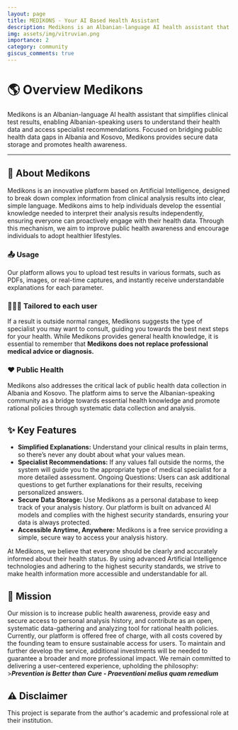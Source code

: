 ```yaml
---
layout: page
title: MEDIKONS - Your AI Based Health Assistant
description: Medikons is an Albanian-language AI health assistant that simplifies clinical test results, enabling Albanian-speaking users to understand their health data and access specialist recommendations. Focused on bridging public health data gaps in Albania and Kosovo, Medikons provides secure data storage and promotes health awareness.
img: assets/img/vitruvian.png
importance: 2
category: community
giscus_comments: true
---
```


<head>
    <style>
    .hidden-reference {
        display: none;
    }
    </style>
</head>

# 🌎 Overview Medikons

Medikons is an Albanian-language AI health assistant that simplifies clinical test results, enabling Albanian-speaking users to understand their health data and access specialist recommendations. Focused on bridging public health data gaps in Albania and Kosovo, Medikons provides secure data storage and promotes health awareness.

---

## 🎯 About Medikons

Medikons is an innovative platform based on Artificial Intelligence, designed to break down complex information from clinical analysis results into clear, simple language. Medikons aims to help individuals develop the essential knowledge needed to interpret their analysis results independently, ensuring everyone can proactively engage with their health data. Through this mechanism, we aim to improve public health awareness and encourage individuals to adopt healthier lifestyles.

### 📤 Usage

Our platform allows you to upload test results in various formats, such as PDFs, images, or real-time captures, and instantly receive understandable explanations for each parameter.

### 👨🏻‍⚕️ Tailored to each user

If a result is outside normal ranges, Medikons suggests the type of specialist you may want to consult, guiding you towards the best next steps for your health. While Medikons provides general health knowledge, it is essential to remember that **Medikons does not replace professional medical advice or diagnosis.**

### ❤️ Public Health
Medikons also addresses the critical lack of public health data collection in Albania and Kosovo. The platform aims to serve the Albanian-speaking community as a bridge towards essential health knowledge and promote rational policies through systematic data collection and analysis.

## ✨ Key Features

- **Simplified Explanations:** Understand your clinical results in plain terms, so there’s never any doubt about what your values mean.
- **Specialist Recommendations:** If any values fall outside the norms, the system will guide you to the appropriate type of medical specialist for a more detailed assessment.
Ongoing Questions: Users can ask additional questions to get further explanations for their results, receiving personalized answers.
- **Secure Data Storage:** Use Medikons as a personal database to keep track of your analysis history. Our platform is built on advanced AI models and complies with the highest security standards, ensuring your data is always protected.
- **Accessible Anytime, Anywhere:** Medikons is a free service providing a simple, secure way to access your analysis history.

At Medikons, we believe that everyone should be clearly and accurately informed about their health status. By using advanced Artificial Intelligence technologies and adhering to the highest security standards, we strive to make health information more accessible and understandable for all.

## 🌱 Mission

Our mission is to increase public health awareness, provide easy and secure access to personal analysis history, and contribute as an open, systematic data-gathering and analyzing tool for rational health policies. Currently, our platform is offered free of charge, with all costs covered by the founding team to ensure sustainable access for users. To maintain and further develop the service, additional investments will be needed to guarantee a broader and more professional impact. We remain committed to delivering a user-centered experience, upholding the philosophy:
    >***Prevention is Better than Cure - Praeventioni melius quam remedium***

## ⚠️ Disclaimer

This project is separate from the author's academic and professional role at their institution.
